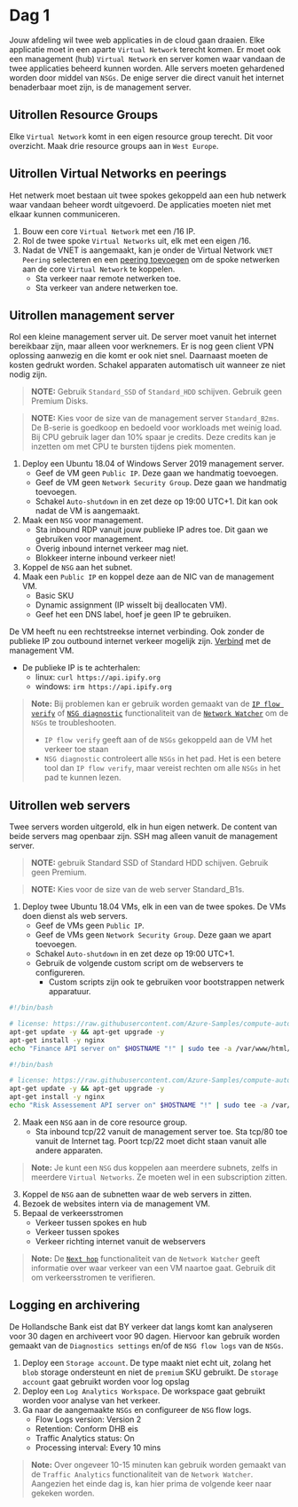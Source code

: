 # Dag 1

Jouw afdeling wil twee web applicaties in de cloud gaan draaien. Elke applicatie moet in een aparte `Virtual Network` terecht komen. Er moet ook een management (hub) `Virtual Network` en server komen waar vandaan de twee applicaties beheerd kunnen worden.
Alle servers moeten gehardened worden door middel van `NSGs`. De enige server die direct vanuit het internet benaderbaar moet zijn, is de management server. 

## Uitrollen Resource Groups

Elke `Virtual Network` komt in een eigen resource group terecht. Dit voor overzicht. Maak drie resource groups aan in `West Europe`.

## Uitrollen Virtual Networks en peerings

Het netwerk moet bestaan uit twee spokes gekoppeld aan een hub netwerk waar vandaan beheer wordt uitgevoerd. De applicaties moeten niet met elkaar kunnen communiceren.

1. Bouw een core `Virtual Network` met een /16 IP.
1. Rol de twee spoke `Virtual Networks` uit, elk met een eigen /16.
1. Nadat de VNET is aangemaakt, kan je onder de Virtual Network `VNET Peering` selecteren en een [peering toevoegen](https://docs.microsoft.com/en-us/azure/virtual-network/virtual-network-manage-peering#create-a-peering) om de spoke netwerken aan de core `Virtual Network` te koppelen. 
    * Sta verkeer naar remote netwerken toe.
    * Sta verkeer van andere netwerken toe.

## Uitrollen management server

Rol een kleine management server uit. De server moet vanuit het internet bereikbaar zijn, maar alleen voor werknemers. Er is nog geen client VPN oplossing aanwezig en die komt er ook niet snel. Daarnaast moeten de kosten gedrukt worden. Schakel apparaten automatisch uit wanneer ze niet nodig zijn.

> **NOTE:** Gebruik `Standard_SSD` of `Standard_HDD` schijven. Gebruik geen Premium Disks.  

> **NOTE:** Kies voor de size van de management server `Standard_B2ms`. De B-serie is goedkoop en bedoeld voor workloads met weinig load. Bij CPU gebruik lager dan 10% spaar je credits. Deze credits kan je inzetten om met CPU te bursten tijdens piek momenten.

1. Deploy een Ubuntu 18.04 of Windows Server 2019  management server. 
    * Geef de VM geen `Public IP`. Deze gaan we handmatig toevoegen.
    * Geef de VM geen `Network Security Group`. Deze gaan we handmatig toevoegen. 
    * Schakel `Auto-shutdown` in en zet deze op 19:00 UTC+1. Dit kan ook nadat de VM is aangemaakt.
1. Maak een `NSG` voor management.
    * Sta inbound RDP vanuit jouw publieke IP adres toe. Dit gaan we gebruiken voor management.
    * Overig inbound internet verkeer mag niet.
    * Blokkeer interne inbound verkeer niet!
1. Koppel de `NSG` aan het subnet.
1. Maak een `Public IP` en koppel deze aan de NIC van de management VM.
    * Basic SKU
    * Dynamic assignment (IP wisselt bij deallocaten VM).
    * Geef het een DNS label, hoef je geen IP te gebruiken.

De VM heeft nu een rechtstreekse internet verbinding. Ook zonder de publieke IP zou outbound internet verkeer mogelijk zijn. [Verbind](https://docs.microsoft.com/en-us/azure/virtual-machines/windows/connect-logon) met de management VM.
* De publieke IP is te achterhalen: 
    * linux: `curl https://api.ipify.org`
    * windows: `irm https://api.ipify.org`

> **Note:** Bij problemen kan er gebruik worden gemaakt van de [`IP flow verify`](https://docs.microsoft.com/en-us/azure/network-watcher/diagnose-vm-network-traffic-filtering-problem#use-ip-flow-verify) of [`NSG diagnostic`](https://docs.microsoft.com/en-us/azure/network-watcher/network-watcher-network-configuration-diagnostics-overview) functionaliteit van de [`Network Watcher`](https://docs.microsoft.com/en-us/azure/network-watcher/) om de `NSGs` te troubleshooten. 
>* `IP flow verify` geeft aan of de `NSGs` gekoppeld aan de VM het verkeer toe staan
> * `NSG diagnostic` controleert alle `NSGs` in het pad. Het is een betere tool dan `IP flow verify`, maar vereist rechten om alle `NSGs` in het pad te kunnen lezen.

## Uitrollen web servers

Twee servers worden uitgerold, elk in hun eigen netwerk. De content van beide servers mag openbaar zijn. SSH mag alleen vanuit de management server.

> **NOTE:** gebruik Standard SSD of Standard HDD schijven. Gebruik geen Premium.  

> **NOTE:** Kies voor de size van de web server Standard_B1s.

1. Deploy twee Ubuntu 18.04 VMs, elk in een van de twee spokes. De VMs doen dienst als web servers.
    * Geef de VMs geen `Public IP`.
    * Geef de VMs geen `Network Security Group`. Deze gaan we apart toevoegen.
    * Schakel `Auto-shutdown` in en zet deze op 19:00 UTC+1.
    * Gebruik de volgende custom script om de webservers te configureren.
      * Custom scripts zijn ook te gebruiken voor bootstrappen netwerk apparatuur.

```bash
#!/bin/bash

# license: https://raw.githubusercontent.com/Azure-Samples/compute-automation-configurations/master/automate_nginx.sh
apt-get update -y && apt-get upgrade -y
apt-get install -y nginx
echo "Finance API server on" $HOSTNAME "!" | sudo tee -a /var/www/html/index.html
```

```bash
#!/bin/bash

# license: https://raw.githubusercontent.com/Azure-Samples/compute-automation-configurations/master/automate_nginx.sh
apt-get update -y && apt-get upgrade -y
apt-get install -y nginx
echo "Risk Assessement API server on" $HOSTNAME "!" | sudo tee -a /var/www/html/index.html
```

2. Maak een `NSG` aan in de core resource group.
    * Sta inbound tcp/22 vanuit de management server toe. Sta tcp/80 toe vanuit de Internet tag. Poort tcp/22 moet dicht staan vanuit alle andere apparaten.
> **Note:** Je kunt een `NSG` dus koppelen aan meerdere subnets, zelfs in meerdere `Virtual Networks`. Ze moeten wel in een subscription zitten.
3. Koppel de `NSG` aan de subnetten waar de web servers in zitten.
1. Bezoek de websites intern via de management VM.
1. Bepaal de verkeersstromen
    * Verkeer tussen spokes en hub
    * Verkeer tussen spokes
    * Verkeer richting internet vanuit de webservers

> **Note:** De [`Next hop`](https://docs.microsoft.com/en-us/azure/network-watcher/network-watcher-next-hop-overview) functionaliteit van de `Network Watcher` geeft informatie over waar verkeer van een VM naartoe gaat. Gebruik dit om verkeersstromen te verifieren.

## Logging en archivering

De Hollandsche Bank eist dat BY verkeer dat langs komt kan analyseren voor 30 dagen en archiveert voor 90 dagen. Hiervoor kan gebruik worden gemaakt van de `Diagnostics settings` en/of de `NSG flow logs` van de `NSGs`.

1. Deploy een `Storage account`. De type maakt niet echt uit, zolang het `blob` storage ondersteunt en niet de `premium` SKU gebruikt. De `storage account` gaat gebruikt worden voor log opslag
1. Deploy een `Log Analytics Workspace`. De workspace gaat gebruikt worden voor analyse van het verkeer.
1. Ga naar de aangemaakte `NSGs` en configureer de `NSG` flow logs. 
    * Flow Logs version: Version 2
    * Retention: Conform DHB eis
    * Traffic Analytics status: On
    * Processing interval: Every 10 mins

> **Note:** Over ongeveer 10-15 minuten kan gebruik worden gemaakt van de `Traffic Analytics` functionaliteit van de `Network Watcher`. Aangezien het einde dag is, kan hier prima de volgende keer naar gekeken worden.
